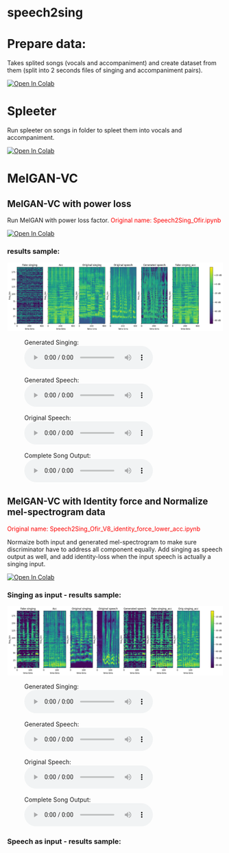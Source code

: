 # speech2sing

# Prepare data:
Takes splited songs (vocals and accompaniment) and create dataset from them (split into 2 seconds files of singing and accompaniment pairs).

[![Open In Colab](https://colab.research.google.com/assets/colab-badge.svg)](https://colab.research.google.com/github/OfirShechter/speech2sing/blob/main/data_preparation/Data_Prepare.ipynb)

# Spleeter
Run spleeter on songs in folder to spleet them into vocals and accompaniment.

[![Open In Colab](https://colab.research.google.com/assets/colab-badge.svg)](https://colab.research.google.com/github/OfirShechter/speech2sing/blob/main/data_preparation/spleeter.ipynb)

# MelGAN-VC
## MelGAN-VC with power loss
Run MelGAN with power loss factor. <span style="color:red">Original name: Speech2Sing_Ofir.ipynb</span>

[![Open In Colab](https://colab.research.google.com/assets/colab-badge.svg)](https://colab.research.google.com/github/OfirShechter/speech2sing/blob/main/MelGAN-VC/with-power-loss.ipynb)

### results sample:
![Mel Spectrograms](MelGAN-VC\results\with-power-loss\1\mel_spectrograms.png)

<figure>
  <figcaption>Generated Singing:</figcaption>
  <audio controls>
    <source src="MelGAN-VC\results\with-power-loss\1\generated_singing.wav" type="audio/mpeg">
    Your browser does not support the audio element.
  </audio>
</figure>
<figure>
  <figcaption>Generated Speech:</figcaption>
  <audio controls>
    <source src="MelGAN-VC\results\with-power-loss\1\generated_speech.wav" type="audio/mpeg">
    Your browser does not support the audio element.
  </audio>
</figure>
<figure>
  <figcaption>Original Speech:</figcaption>
  <audio controls>
    <source src="MelGAN-VC\results\with-power-loss\1\original_speech.wav" type="audio/mpeg">
    Your browser does not support the audio element.
  </audio>
</figure>
<figure>
  <figcaption>Complete Song Output:</figcaption>
  <audio controls>
    <source src="MelGAN-VC\results\with-power-loss\1\fake_combine.wav" type="audio/mpeg">
    Your browser does not support the audio element.
  </audio>
</figure>

## MelGAN-VC with Identity force and Normalize mel-spectrogram data
<span style="color:red">Original name: Speech2Sing_Ofir_V8_identity_force_lower_acc.ipynb</span>

Normaize both input and generated mel-spectrogram to make sure discriminator have to address all component equally. Add singing as speech output as well, and add identity-loss when the input speech is actually a singing input.

[![Open In Colab](https://colab.research.google.com/assets/colab-badge.svg)](https://colab.research.google.com/github/OfirShechter/speech2sing/blob/main/MelGAN-VC/identity-force-and-normalization.ipynb)

### Singing as input - results sample:
![Mel Spectrograms](MelGAN-VC\results\identity-force-and-normalization\singing\1\mel_spectrograms.png)

<figure>
  <figcaption>Generated Singing:</figcaption>
  <audio controls>
    <source src="MelGAN-VC\results\identity-force-and-normalization\singing\1\generated_singing.wav" type="audio/mpeg">
    Your browser does not support the audio element.
  </audio>
</figure>
<figure>
  <figcaption>Generated Speech:</figcaption>
  <audio controls>
    <source src="MelGAN-VC\results\identity-force-and-normalization\singing\1\generated_speech.wav" type="audio/mpeg">
    Your browser does not support the audio element.
  </audio>
</figure>
<figure>
  <figcaption>Original Speech:</figcaption>
  <audio controls>
    <source src="MelGAN-VC\results\identity-force-and-normalization\singing\1\original_speech.wav" type="audio/mpeg">
    Your browser does not support the audio element.
  </audio>
</figure>
<figure>
  <figcaption>Complete Song Output:</figcaption>
  <audio controls>
    <source src="MelGAN-VC\results\identity-force-and-normalization\singing\1\fake_combine.wav" type="audio/mpeg">
    Your browser does not support the audio element.
  </audio>
</figure>

### Speech as input - results sample:

